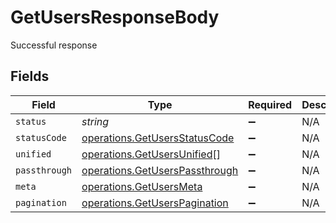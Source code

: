 # GetUsersResponseBody

Successful response


## Fields

| Field                                                                            | Type                                                                             | Required                                                                         | Description                                                                      |
| -------------------------------------------------------------------------------- | -------------------------------------------------------------------------------- | -------------------------------------------------------------------------------- | -------------------------------------------------------------------------------- |
| `status`                                                                         | *string*                                                                         | :heavy_minus_sign:                                                               | N/A                                                                              |
| `statusCode`                                                                     | [operations.GetUsersStatusCode](../../models/operations/getusersstatuscode.md)   | :heavy_minus_sign:                                                               | N/A                                                                              |
| `unified`                                                                        | [operations.GetUsersUnified](../../models/operations/getusersunified.md)[]       | :heavy_minus_sign:                                                               | N/A                                                                              |
| `passthrough`                                                                    | [operations.GetUsersPassthrough](../../models/operations/getuserspassthrough.md) | :heavy_minus_sign:                                                               | N/A                                                                              |
| `meta`                                                                           | [operations.GetUsersMeta](../../models/operations/getusersmeta.md)               | :heavy_minus_sign:                                                               | N/A                                                                              |
| `pagination`                                                                     | [operations.GetUsersPagination](../../models/operations/getuserspagination.md)   | :heavy_minus_sign:                                                               | N/A                                                                              |